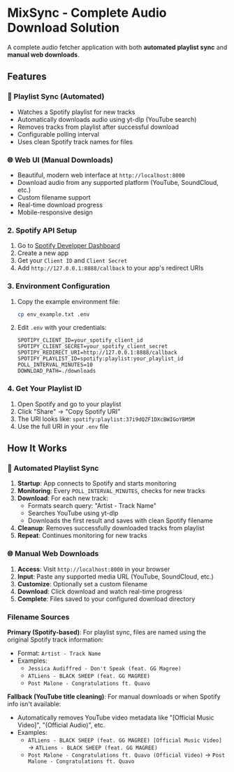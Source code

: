 # MixSync - Complete Audio Download Solution

A complete audio fetcher application with both **automated playlist sync** and **manual web downloads**.

## Features

### 🎵 Playlist Sync (Automated)

- Watches a Spotify playlist for new tracks
- Automatically downloads audio using yt-dlp (YouTube search)
- Removes tracks from playlist after successful download
- Configurable polling interval
- Uses clean Spotify track names for files

### 🌐 Web UI (Manual Downloads)

- Beautiful, modern web interface at `http://localhost:8000`
- Download audio from any supported platform (YouTube, SoundCloud, etc.)
- Custom filename support
- Real-time download progress
- Mobile-responsive design

### 2. Spotify API Setup

1. Go to [Spotify Developer Dashboard](https://developer.spotify.com/dashboard)
2. Create a new app
3. Get your `Client ID` and `Client Secret`
4. Add `http://127.0.0.1:8888/callback` to your app's redirect URIs

### 3. Environment Configuration

1. Copy the example environment file:

   ```bash
   cp env_example.txt .env
   ```

2. Edit `.env` with your credentials:
   ```
   SPOTIPY_CLIENT_ID=your_spotify_client_id
   SPOTIPY_CLIENT_SECRET=your_spotify_client_secret
   SPOTIPY_REDIRECT_URI=http://127.0.0.1:8888/callback
   SPOTIFY_PLAYLIST_ID=spotify:playlist:your_playlist_id
   POLL_INTERVAL_MINUTES=10
   DOWNLOAD_PATH=./downloads
   ```

### 4. Get Your Playlist ID

1. Open Spotify and go to your playlist
2. Click "Share" → "Copy Spotify URI"
3. The URI looks like: `spotify:playlist:37i9dQZF1DXcBWIGoYBM5M`
4. Use the full URI in your `.env` file

## How It Works

### 🔄 Automated Playlist Sync

1. **Startup**: App connects to Spotify and starts monitoring
2. **Monitoring**: Every `POLL_INTERVAL_MINUTES`, checks for new tracks
3. **Download**: For each new track:
   - Formats search query: "Artist - Track Name"
   - Searches YouTube using yt-dlp
   - Downloads the first result and saves with clean Spotify filename
4. **Cleanup**: Removes successfully downloaded tracks from playlist
5. **Repeat**: Continues monitoring for new tracks

### 🌐 Manual Web Downloads

1. **Access**: Visit `http://localhost:8000` in your browser
2. **Input**: Paste any supported media URL (YouTube, SoundCloud, etc.)
3. **Customize**: Optionally set a custom filename
4. **Download**: Click download and watch real-time progress
5. **Complete**: Files saved to your configured download directory

### Filename Sources

**Primary (Spotify-based)**: For playlist sync, files are named using the original Spotify track information:

- Format: `Artist - Track Name`
- Examples:
  - `Jessica Audiffred - Don't Speak (feat. GG Magree)`
  - `ATLiens - BLACK SHEEP (feat. GG MAGREE)`
  - `Post Malone - Congratulations ft. Quavo`

**Fallback (YouTube title cleaning)**: For manual downloads or when Spotify info isn't available:

- Automatically removes YouTube video metadata like "[Official Music Video]", "(Official Audio)", etc.
- Examples:
  - `ATLiens - BLACK SHEEP (feat. GG MAGREE) [Official Music Video]` → `ATLiens - BLACK SHEEP (feat. GG MAGREE)`
  - `Post Malone - Congratulations ft. Quavo (Official Video)` → `Post Malone - Congratulations ft. Quavo`

